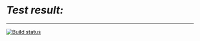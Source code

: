 # ***Test result:***
***

[![Build status](https://ci.appveyor.com/api/projects/status/y73arihfa1iv7lg8/branch/master?svg=true)](https://ci.appveyor.com/project/AzNavyr/hwautoqa-selenidcardorder/branch/master)
